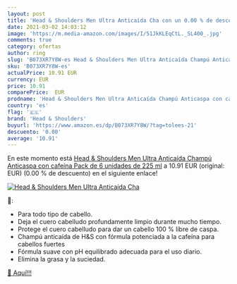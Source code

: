 ```yaml
---
layout: post
title: 'Head & Shoulders Men Ultra Anticaída Cha con un 0.00 % de descuento'
date: 2021-03-02 14:03:12
image: 'https://m.media-amazon.com/images/I/51JkKLEqCtL._SL400_.jpg'
comments: true
category: ofertas
author: ring
slug: 'B073XR7Y8W-es Head & Shoulders Men Ultra Anticaída Champú Anticaspa con...'
sku: 'B073XR7Y8W-es'
actualPrice: 10.91 EUR
currency: EUR
price: 10.91
comparePrice:  EUR
prodname: 'Head & Shoulders Men Ultra Anticaída Champú Anticaspa con cafeína Pack de 6 unidades de 225 ml'
country: 'es'
flag: '🇪🇸'
brand: 'Head & Shoulders'
buyurl: 'https://www.amazon.es/dp/B073XR7Y8W/?tag=tolees-21'
descuento: '0.00'
average: '10.91'
---
```


En este momento está [Head & Shoulders Men Ultra Anticaída Champú Anticaspa con cafeína Pack de 6 unidades de 225 ml](https://www.amazon.es/dp/B073XR7Y8W/?tag=tolees-21) a 10.91 EUR (original:  EUR) (0.00 %  de descuento) en el siguiente enlace!

[![Head & Shoulders Men Ultra Anticaída Cha](https://m.media-amazon.com/images/I/51JkKLEqCtL._SL400_.jpg)](https://www.amazon.es/dp/B073XR7Y8W/?tag=tolees-21)

🔎:

- Para todo tipo de cabello.
- Deja el cuero cabelludo profundamente limpio durante mucho tiempo.
- Protege el cuero cabelludo para dar un cabello 100 % libre de caspa.
- Champú anticaída de H&S con fórmula potenciada a la cafeína para cabellos fuertes
- Fórmula suave con pH equilibrado adecuada para el uso diario.
- Elimina la grasa y la suciedad.

[🛒 Aquí!!!](https://www.amazon.es/dp/B073XR7Y8W/?tag=tolees-21)
